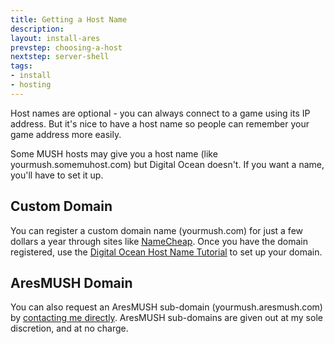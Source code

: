 ```yaml
---
title: Getting a Host Name
description:
layout: install-ares
prevstep: choosing-a-host
nextstep: server-shell
tags: 
- install
- hosting
---
```


Host names are optional - you can always connect to a game using its IP address.  But it's nice to have a host name so people can remember your game address more easily.

Some MUSH hosts may give you a host name (like yourmush.somemuhost.com) but Digital Ocean doesn't.  If you want a name, you'll have to set it up.

## Custom Domain

You can register a custom domain name (yourmush.com) for just a few dollars a year through sites like [NameCheap](https://www.namecheap.com/).   Once you have the domain registered, use the [Digital Ocean Host Name Tutorial](https://www.digitalocean.com/community/tutorials/how-to-set-up-a-host-name-with-digitalocean) to set up your domain.

## AresMUSH Domain

You can also request an AresMUSH sub-domain (yourmush.aresmush.com) by [contacting me directly](/feedback).  AresMUSH sub-domains are given out at my sole discretion, and at no charge.